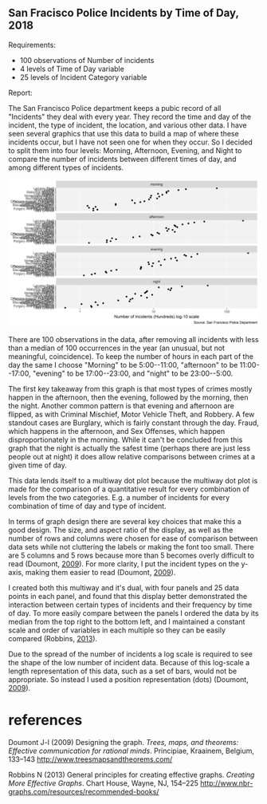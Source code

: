 
San Fracisco Police Incidents by Time of Day, 2018
--------------------------------------------------

Requirements:
- 100 observations of Number of incidents
- 4 levels of Time of Day variable
- 25 levels of Incident Category variable

Report:

The San Francisco Police department keeps a pubic record of all "Incidents" they deal with every year. They record the time and day of the incident, the type of incident, the location, and various other data. I have seen several graphics that use this data to build a map of where these incidents occur, but I have not seen one for when they occur. So I decided to split them into four levels: Morning, Afternoon, Evening, and Night to compare the number of incidents between different times of day, and among different types of incidents.

![](../figures/d2-SFcrime.png)

There are 100 observations in the data, after removing all incidents with less than a median of 100 occurrences in the year (an unusual, but not meaningful, coincidence). To keep the number of hours in each part of the day the same I choose "Morning" to be 5:00--11:00, "afternoon" to be 11:00--17:00, "evening" to be 17:00--23:00, and "night" to be 23:00--5:00.

The first key takeaway from this graph is that most types of crimes mostly happen in the afternoon, then the evening, followed by the morning, then the night. Another common pattern is that evening and afternoon are flipped, as with Criminal Mischief, Motor Vehicle Theft, and Robbery. A few standout cases are Burglary, which is fairly constant through the day. Fraud, which happens in the afternoon, and Sex Offenses, which happen disproportionately in the morning. While it can't be concluded from this graph that the night is actually the safest time (perhaps there are just less people out at night) it does allow relative comparisons between crimes at a given time of day.

This data lends itself to a multiway dot plot because the multiway dot plot is made for the comparison of a quantitative result for every combination of levels from the two categories. E.g. a number of incidents for every combination of time of day and type of incident.

In terms of graph design there are several key choices that make this a good design. The size, and aspect ratio of the display, as well as the number of rows and columns were chosen for ease of comparison between data sets while not cluttering the labels or making the font too small. There are 5 columns and 5 rows because more than 5 becomes overly difficult to read (Doumont, [2009](#ref-Doumont:2009)). For more clarity, I put the incident types on the y-axis, making them easier to read (Doumont, [2009](#ref-Doumont:2009)).

I created both this multiway and it's dual, with four panels and 25 data points in each panel, and found that this display better demonstrated the interaction between certain types of incidents and their frequency by time of day. To more easily compare between the panels I ordered the data by its median from the top right to the bottom left, and I maintained a constant scale and order of variables in each multiple so they can be easily compared (Robbins, [2013](#ref-Robbins:2013a)).

Due to the spread of the number of incidents a log scale is required to see the shape of the low number of incident data. Because of this log-scale a length representation of this data, such as a set of bars, would not be appropriate. So instead I used a position representation (dots) (Doumont, [2009](#ref-Doumont:2009)).

references
==========

Doumont J-l (2009) Designing the graph. *Trees, maps, and theorems: Effective communication for rational minds*. Principiae, Kraainem, Belgium, 133–143 <http://www.treesmapsandtheorems.com/>

Robbins N (2013) General principles for creating effective graphs. *Creating More Effective Graphs*. Chart House, Wayne, NJ, 154–225 <http://www.nbr-graphs.com/resources/recommended-books/>
